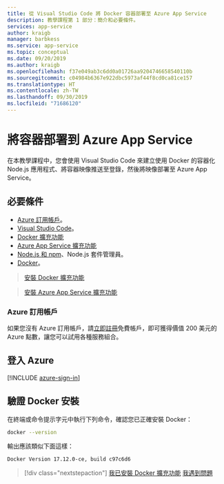 ```yaml
---
title: 從 Visual Studio Code 將 Docker 容器部署至 Azure App Service
description: 教學課程第 1 部分：簡介和必要條件。
services: app-service
author: kraigb
manager: barbkess
ms.service: app-service
ms.topic: conceptual
ms.date: 09/20/2019
ms.author: kraigb
ms.openlocfilehash: f37e049ab3c6dd0a01726aa9204746658540110b
ms.sourcegitcommit: c04984b6367e922dbc5973af44f8cd0ca81ce157
ms.translationtype: HT
ms.contentlocale: zh-TW
ms.lasthandoff: 09/30/2019
ms.locfileid: "71686120"
---
```

# <a name="deploy-containers-to-azure-app-service"></a>將容器部署到 Azure App Service

在本教學課程中，您會使用 Visual Studio Code 來建立使用 Docker 的容器化 Node.js 應用程式、將容器映像推送至登錄，然後將映像部署至 Azure App Service。

## <a name="prerequisites"></a>必要條件

- [Azure 訂用帳戶](#azure-subscription)。
- [Visual Studio Code](https://code.visualstudio.com/)。
- [Docker 擴充功能](vscode:extension/ms-azuretools.vscode-docker)
- [Azure App Service 擴充功能](vscode:extension/ms-azuretools.vscode-azureappservice)
- [Node.js 和 npm](https://nodejs.org/en/download)、Node.js 套件管理員。
- [Docker](https://www.docker.com/community-edition)。

> <a class="tutorial-install-extension-btn" href="vscode:extension/ms-azuretools.vscode-docker">安裝 Docker 擴充功能</a>

> <a class="tutorial-install-extension-btn" href="vscode:extension/ms-azuretools.vscode-azureappservice">安裝 Azure App Service 擴充功能</a>

### <a name="azure-subscription"></a>Azure 訂用帳戶

如果您沒有 Azure 訂用帳戶，請[立即註冊](https://azure.microsoft.com/en-us/free/?utm_source=campaign&utm_campaign=vscode-tutorial-docker-extension&mktingSource=vscode-tutorial-docker-extension)免費帳戶，即可獲得價值 200 美元的 Azure 點數，讓您可以試用各種服務組合。

## <a name="sign-in-to-azure"></a>登入 Azure

[!INCLUDE [azure-sign-in](includes/azure-sign-in.md)]

## <a name="verify-docker-install"></a>驗證 Docker 安裝

在終端或命令提示字元中執行下列命令，確認您已正確安裝 Docker：

```bash
docker --version
```

輸出應該類似下面這樣：

```output
Docker Version 17.12.0-ce, build c97c6d6
```

> [!div class="nextstepaction"]
> [我已安裝 Docker 擴充功能](tutorial-vscode-docker-node-02.md) [我遇到問題](https://www.research.net/r/PWZWZ52?tutorial=docker-extension&step=getting-started)
